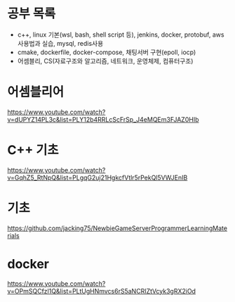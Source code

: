 # 공부 목록
- c++, linux 기본(wsl, bash, shell script 등), jenkins, docker, protobuf, aws사용법과 실습, mysql, redis사용
- cmake, dockerfile, docker-compose, 채팅서버 구현(epoll, iocp)
- 어셈블리, CS(자료구조와 알고리즘, 네트워크, 운영체제, 컴퓨터구조)

# 어셈블리어

https://www.youtube.com/watch?v=dUPYZ14PL3c&list=PLY12b4RRLcScFrSp_J4eMQEm3FJAZ0HIb

# C++ 기초

https://www.youtube.com/watch?v=GqhZ5_RtNpQ&list=PLgqG2uj21HgkcfVtlr5rPekQl5VWJEnIB

# 기초

https://github.com/jacking75/NewbieGameServerProgrammerLearningMaterials

# docker

https://www.youtube.com/watch?v=OPmSQCfzl1Q&list=PLtUgHNmvcs6rS5aNCRIZtVcyk3gRX2iOd


